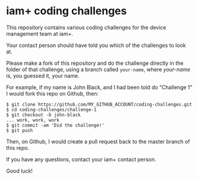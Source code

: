 # **iam+** coding challenges

This repository contains various coding challenges for the device management team at iam+.

Your contact person should have told you which of the challenges to look at.

Please make a fork of this repository and do the challenge directly in the folder of that challenge, using a branch called `your-name`, where *your-name* is, you guessed it, your name.

For example, if my name is John Black, and I had been told do "Challenge 1" I would fork this repo on Github, then:
```
$ git clone https://github.com/MY_GITHUB_ACCOUNT/coding-challenges.git
$ cd coding-challenges/challenge-1
$ git checkout -b john-black
... work, work, work
$ git commit -am 'Did the challenge!'
$ git push
```
Then, on Github, I would create a pull request back to the master branch of this repo.

If you have any questions, contact your iam+ contact person.

Good luck!
